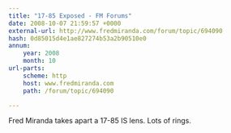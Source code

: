 ```yaml
---
title: "17-85 Exposed - FM Forums"
date: 2008-10-07 21:59:57 +0000
external-url: http://www.fredmiranda.com/forum/topic/694090
hash: 0d85015d4e1ae827274b53a2b90510e0
annum:
    year: 2008
    month: 10
url-parts:
    scheme: http
    host: www.fredmiranda.com
    path: /forum/topic/694090

---
```


Fred Miranda takes apart a 17-85 IS lens. Lots of rings.
